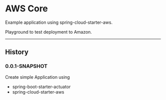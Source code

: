 
# AWS Core
Example application using spring-cloud-starter-aws.

Playground to test deployment to Amazon.

---
## History

### 0.0.1-SNAPSHOT
Create simple Application using 

* spring-boot-starter-actuator
* spring-cloud-starter-aws

